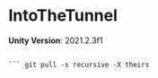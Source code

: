 # IntoTheTunnel

**Unity Version**: 2021.2.3f1

``` git clone https://github.com/brunofight/IntoTheTunnel.git  
  
``` git pull -s recursive -X theirs  


